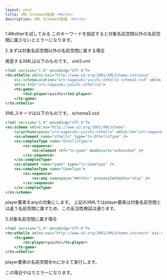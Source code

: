 ```yaml
---
layout: post
title: XML Schemaの勉強・##other
description: XML Schemaの勉強・##other
---
```

1.##otherを試してみる
このキーワードを指定すると対象名前空間以外の名前空間に属さないとエラーになります。

2.まずは対象名前空間以外の名前空間に属する場合

用意するXMLは以下のものです。
xml3.xml

```xml
<?xml version="1.0" encoding="UTF-8"?>
<tn:othello xmlns:xsi="http://www.w3.org/2001/XMLSchema-instance"
	xsi:schemaLocation="urn:nagasaki:yuichi:othello schema3.xsd" xmlns:tn="urn:nagasaki:yuichi:othello"
	xmlns:tn2="urn:nagasaki:yuichi:othello2">
	<tn:game>
		<tn2:player>yuichi</tn2:player>
	</tn:game>
</tn:othello>
```

XMLスキーマは以下のものです。
schema3.xsd

```xml
<?xml version="1.0" encoding="UTF-8"?>
<xs:schema xmlns:xs="http://www.w3.org/2001/XMLSchema"
	targetNamespace="urn:nagasaki:yuichi:othello" xmlns:tn="urn:nagasaki:yuichi:othello">
	<xs:element name="othello" type="tn:OthelloType" />
	<xs:complexType name="OthelloType">
		<xs:sequence>
			<xs:element ref="tn:game" maxOccurs="unbounded" />
		</xs:sequence>
	</xs:complexType>
	<xs:element name="game" type="tn:GameType" />
	<xs:complexType name="GameType">
		<xs:sequence>
			<xs:any namespace="##other" processContents="skip" />
		</xs:sequence>
	</xs:complexType>
</xs:schema>
```

player要素をanyの対象にします。
上記のXMLではplayer要素は対象名前空間とは違う名前空間に属すため、この妥当性検証は通ります。

3.対象名前空間に属す場合

```xml
<?xml version="1.0" encoding="UTF-8"?>
<tn:othello xmlns:xsi="http://www.w3.org/2001/XMLSchema-instance" xsi:schemaLocation="urn:nagasaki:yuichi:othello schema3.xsd" xmlns:tn="urn:nagasaki:yuichi:othello">
	<tn:game>
		<tn:player>yuichi</tn:player>
	</tn:game>
</tn:othello>
```

player要素の名前空間をtnにかえて実行します。

この場合やはりエラーになります。
